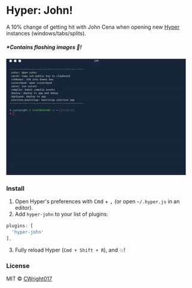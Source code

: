 # Hyper: John!

A 10% change of getting hit with John Cena when opening new [Hyper](https://hyperterm.org) instances (windows/tabs/splits).
##### __*Contains flashing images :eyes:__!

![Hyper-john](https://raw.githubusercontent.com/Cwright017/hyper-john/master/Hyper-John.gif)

### Install

1. Open Hyper's preferences with <kbd>Cmd</kbd> + <kbd>,</kbd> (or open `~/.hyper.js` in an editor).
2. Add `hyper-john` to your list of plugins:

  ```javascript
  plugins: [
    'hyper-john'
  ],
  ```
3. Fully reload Hyper (`Cmd + Shift + R`), and :boom:!

### License

MIT © [CWright017][author]

[author]:     https://github.com/Cwright017
